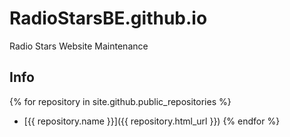 # RadioStarsBE.github.io
Radio Stars Website Maintenance

## Info ##
{% for repository in site.github.public_repositories %}
  * [{{ repository.name }}]({{ repository.html_url }})
{% endfor %}
